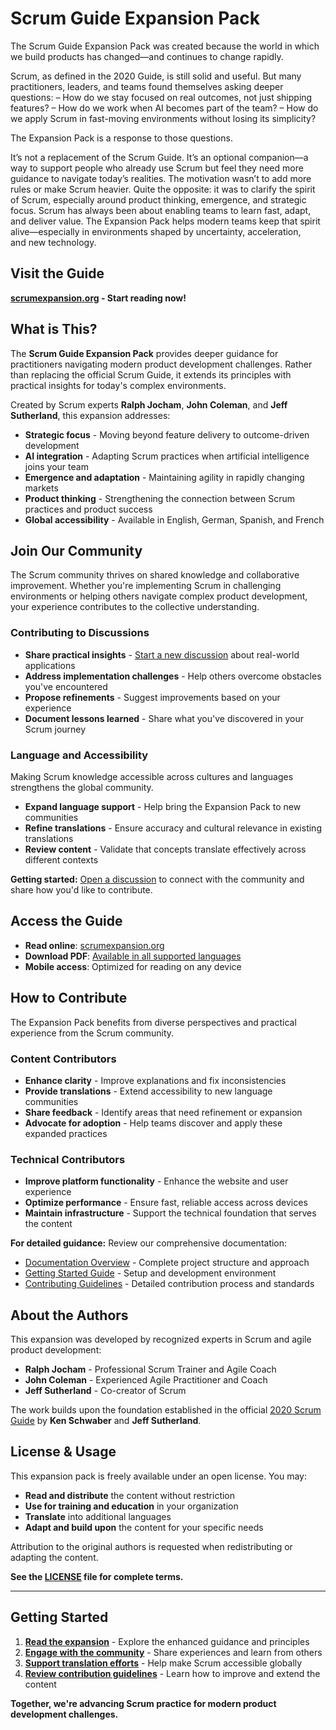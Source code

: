 # Scrum Guide Expansion Pack

The Scrum Guide Expansion Pack was created because the world in which we build products has changed—and continues to change rapidly.

Scrum, as defined in the 2020 Guide, is still solid and useful. But many practitioners, leaders, and teams found themselves asking deeper questions:
– How do we stay focused on real outcomes, not just shipping features?
– How do we work when AI becomes part of the team?
– How do we apply Scrum in fast-moving environments without losing its simplicity?

The Expansion Pack is a response to those questions.

It’s not a replacement of the Scrum Guide. It’s an optional companion—a way to support people who already use Scrum but feel they need more guidance to navigate today’s realities.
The motivation wasn’t to add more rules or make Scrum heavier. Quite the opposite: it was to clarify the spirit of Scrum, especially around product thinking, emergence, and strategic focus.
Scrum has always been about enabling teams to learn fast, adapt, and deliver value. The Expansion Pack helps modern teams keep that spirit alive—especially in environments shaped by uncertainty, acceleration, and new technology.

## Visit the Guide

**[scrumexpansion.org](https://scrumexpansion.org) - Start reading now!**

## What is This?

The **Scrum Guide Expansion Pack** provides deeper guidance for practitioners navigating modern product development challenges. Rather than replacing the official Scrum Guide, it extends its principles with practical insights for today's complex environments.

Created by Scrum experts **Ralph Jocham**, **John Coleman**, and **Jeff Sutherland**, this expansion addresses:

- **Strategic focus** - Moving beyond feature delivery to outcome-driven development
- **AI integration** - Adapting Scrum practices when artificial intelligence joins your team
- **Emergence and adaptation** - Maintaining agility in rapidly changing markets
- **Product thinking** - Strengthening the connection between Scrum practices and product success
- **Global accessibility** - Available in English, German, Spanish, and French

## Join Our Community

The Scrum community thrives on shared knowledge and collaborative improvement. Whether you're implementing Scrum in challenging environments or helping others navigate complex product development, your experience contributes to the collective understanding.

### Contributing to Discussions

- **Share practical insights** - [Start a new discussion](https://github.com/ScrumGuides/ScrumGuide-ExpansionPack/discussions) about real-world applications
- **Address implementation challenges** - Help others overcome obstacles you've encountered
- **Propose refinements** - Suggest improvements based on your experience
- **Document lessons learned** - Share what you've discovered in your Scrum journey

### Language and Accessibility

Making Scrum knowledge accessible across cultures and languages strengthens the global community.

- **Expand language support** - Help bring the Expansion Pack to new communities
- **Refine translations** - Ensure accuracy and cultural relevance in existing translations
- **Review content** - Validate that concepts translate effectively across different contexts

**Getting started:** [Open a discussion](https://github.com/ScrumGuides/ScrumGuide-ExpansionPack/discussions) to connect with the community and share how you'd like to contribute.

## Access the Guide

- **Read online**: [scrumexpansion.org](https://scrumexpansion.org)
- **Download PDF**: [Available in all supported languages](https://scrumexpansion.org/download)
- **Mobile access**: Optimized for reading on any device

## How to Contribute

The Expansion Pack benefits from diverse perspectives and practical experience from the Scrum community.

### Content Contributors

- **Enhance clarity** - Improve explanations and fix inconsistencies
- **Provide translations** - Extend accessibility to new language communities
- **Share feedback** - Identify areas that need refinement or expansion
- **Advocate for adoption** - Help teams discover and apply these expanded practices

### Technical Contributors

- **Improve platform functionality** - Enhance the website and user experience
- **Optimize performance** - Ensure fast, reliable access across devices
- **Maintain infrastructure** - Support the technical foundation that serves the content

**For detailed guidance:** Review our comprehensive documentation:

- [Documentation Overview](./docs/README.md) - Complete project structure and approach
- [Getting Started Guide](./docs/getting-started.md) - Setup and development environment
- [Contributing Guidelines](./docs/contributing.md) - Detailed contribution process and standards

## About the Authors

This expansion was developed by recognized experts in Scrum and agile product development:

- **Ralph Jocham** - Professional Scrum Trainer and Agile Coach
- **John Coleman** - Experienced Agile Practitioner and Coach
- **Jeff Sutherland** - Co-creator of Scrum

The work builds upon the foundation established in the official [2020 Scrum Guide](https://scrumguides.org/) by **Ken Schwaber** and **Jeff Sutherland**.

## License & Usage

This expansion pack is freely available under an open license. You may:

- **Read and distribute** the content without restriction
- **Use for training and education** in your organization
- **Translate** into additional languages
- **Adapt and build upon** the content for your specific needs

Attribution to the original authors is requested when redistributing or adapting the content.

**See the [LICENSE](./LICENSE) file for complete terms.**

---

## Getting Started

1. **[Read the expansion](https://scrumexpansion.org)** - Explore the enhanced guidance and principles
2. **[Engage with the community](https://github.com/ScrumGuides/ScrumGuide-ExpansionPack/discussions)** - Share experiences and learn from others
3. **[Support translation efforts](https://github.com/ScrumGuides/ScrumGuide-ExpansionPack/discussions)** - Help make Scrum accessible globally
4. **[Review contribution guidelines](./docs/contributing.md)** - Learn how to improve and extend the content

**Together, we're advancing Scrum practice for modern product development challenges.**
